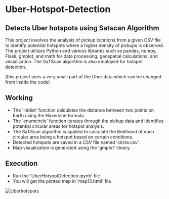 # Uber-Hotspot-Detection
## Detects Uber hotspots using Satscan Algorithm

This project involves the analysis of pickup locations from a given CSV file to identify potential hotspots where a higher density of pickups is observed. The project utilizes Python and various libraries such as pandas, numpy, Flask, gmplot, and math for data processing, geospatial calculations, and visualization. The SaTScan algorithm is also employed for hotspot detection.

(this project uses a very small part of the Uber data which can be changed from inside the code)

## Working

* The 'inidist' function calculates the distance between two points on Earth using the Haversine formula.
* The 'enumcircle' function iterates through the pickup data and identifies potential circular areas for hotspot analysis.
* The SaTScan algorithm is applied to calculate the likelihood of each circular area being a hotspot based on certain conditions.
* Detected hotspots are saved in a CSV file named 'circle.csv'.
* Map visualization is generated using the 'gmplot' library.

## Execution

* Run the 'UberHotspotDetection.ipynb' file.
* You will get the plotted map in 'map13.html' file

![Uberhotspots](https://github.com/Victorhugo1412/Uber-Hotspot-Detection/assets/85059453/3ef75de1-7900-4acf-99dc-a0fd226d0cee)
